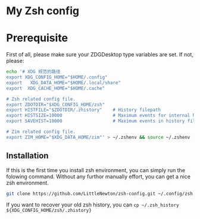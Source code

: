 # My Zsh config

# Prerequisite

First of all, please make sure your ZDGDesktop type variables are set. If not, please:

``` zsh
echo '# XDG 规范的路径
export XDG_CONFIG_HOME="$HOME/.config"
export   XDG_DATA_HOME="$HOME/.local/share"
export  XDG_CACHE_HOME="$HOME/.cache"

# Zsh related config file.
export ZDOTDIR="$XDG_CONFIG_HOME/zsh"
export HISTFILE="$ZDOTDIR/.zhistory"    # History filepath
export HISTSIZE=10000                   # Maximum events for internal history
export SAVEHIST=10000                   # Maximum events in history file

# Zim related config file.
export ZIM_HOME="$XDG_DATA_HOME/zim"' > ~/.zshenv && source ~/.zshenv
```
## Installation

If this is the first time you install zsh environment, you can simply run the folowing command. Without any furthor manually effort, you can get a nice zsh environment.

``` zsh
git clone https://github.com/LittleNewton/zsh-config.git ~/.config/zsh
```
If you want to recover your old zsh history, you can `cp ~/.zsh_history ${XDG_CONFIG_HOME/zsh/.zhistory}`
